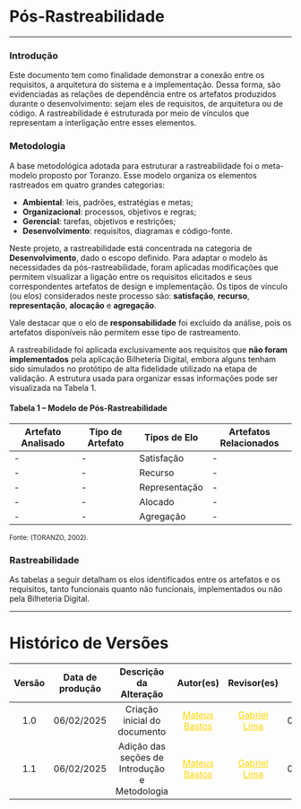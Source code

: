 # Pós-Rastreabilidade
---
### Introdução

Este documento tem como finalidade demonstrar a conexão entre os requisitos, a arquitetura do sistema e a implementação. Dessa forma, são evidenciadas as relações de dependência entre os artefatos produzidos durante o desenvolvimento: sejam eles de requisitos, de arquitetura ou de código. A rastreabilidade é estruturada por meio de vínculos que representam a interligação entre esses elementos.

### Metodologia

A base metodológica adotada para estruturar a rastreabilidade foi o meta-modelo proposto por Toranzo. Esse modelo organiza os elementos rastreados em quatro grandes categorias:

- **Ambiental**: leis, padrões, estratégias e metas;
- **Organizacional**: processos, objetivos e regras;
- **Gerencial**: tarefas, objetivos e restrições;
- **Desenvolvimento**: requisitos, diagramas e código-fonte.

Neste projeto, a rastreabilidade está concentrada na categoria de **Desenvolvimento**, dado o escopo definido. Para adaptar o modelo às necessidades da pós-rastreabilidade, foram aplicadas modificações que permitem visualizar a ligação entre os requisitos elicitados e seus correspondentes artefatos de design e implementação. Os tipos de vínculo (ou elos) considerados neste processo são: **satisfação**, **recurso**, **representação**, **alocação** e **agregação**.

Vale destacar que o elo de **responsabilidade** foi excluído da análise, pois os artefatos disponíveis não permitem esse tipo de rastreamento.

A rastreabilidade foi aplicada exclusivamente aos requisitos que **não foram implementados** pela aplicação Bilheteria Digital, embora alguns tenham sido simulados no protótipo de alta fidelidade utilizado na etapa de validação. A estrutura usada para organizar essas informações pode ser visualizada na Tabela 1.

#### Tabela 1 – Modelo de Pós-Rastreabilidade

| Artefato Analisado | Tipo de Artefato         | Tipos de Elo           | Artefatos Relacionados |
|--------------------|--------------------------|------------------------|-------------------------|
| -                  | -                        | Satisfação             | -                       |
| -                  | -                        | Recurso                | -                       |
| -                  | -                        | Representação          | -                       |
| -                  | -                        | Alocado                | -                       |
| -                  | -                        | Agregação              | -                       |

<sub>Fonte: (TORANZO, 2002).</sub>

### Rastreabilidade

As tabelas a seguir detalham os elos identificados entre os artefatos e os requisitos, tanto funcionais quanto não funcionais, implementados ou não pela Bilheteria Digital. 


---
# Histórico de Versões

| Versão | Data de produção   | Descrição da Alteração                               | Autor(es)             | Revisor(es)      | Data de Revisão |
| :----: | :----------------: | :--------------------------------------------------: | :-------------------: | :-------------:  | :-------------: |
| 1.0    | 06/02/2025         | Criação inicial do documento                         | <a style="color:gold;" href="https://github.com/MateuSansete" target="_blank">Mateus Bastos</a> | <a style="color:gold;" href="https://github.com/gabriel-lima258" target="_blank">Gabriel Lima</a> | 06/02/2025 |
| 1.1    | 06/02/2025         | Adição das seções de Introdução e Metodologia | <a style="color:gold;" href="https://github.com/MateuSansete" target="_blank">Mateus Bastos</a> | <a style="color:gold;" href="https://github.com/gabriel-lima258" target="_blank">Gabriel Lima</a> | 08/02/2025 |
